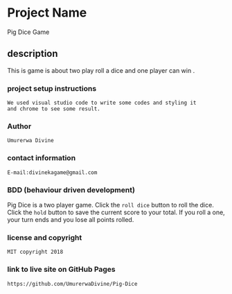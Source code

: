 # Project Name

Pig Dice Game

## description

This is game is about two play roll a dice and one player can win .

### project setup instructions
```
We used visual studio code to write some codes and styling it
and chrome to see some result.
```


### Author
```
Umurerwa Divine
```
### contact information
```
E-mail:divinekagame@gmail.com
```

### BDD (behaviour driven development)

Pig Dice is a two player game. Click the ```roll dice``` button to roll the dice. Click the ```hold``` button to save the current score to your total. If you roll a one, your turn ends and you lose all points rolled.




### license and copyright
```
MIT copyright 2018
```

### link to live site on GitHub Pages

```https://github.com/UmurerwaDivine/Pig-Dice```
